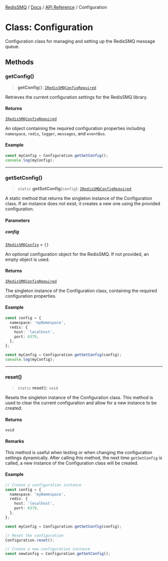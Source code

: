 [RedisSMQ](../../../README.md) / [Docs](../../README.md) / [API Reference](../README.md) / Configuration

# Class: Configuration

Configuration class for managing and setting up the RedisSMQ message queue.

## Methods

### getConfig()

> **getConfig**(): [`IRedisSMQConfigRequired`](../interfaces/IRedisSMQConfigRequired.md)

Retrieves the current configuration settings for the RedisSMQ library.

#### Returns

[`IRedisSMQConfigRequired`](../interfaces/IRedisSMQConfigRequired.md)

An object containing the required configuration properties including
`namespace`, `redis`, `logger`, `messages`, and `eventBus`.

#### Example

```typescript
const myConfig = Configuration.getSetConfig();
console.log(myConfig);
```

***

### getSetConfig()

> `static` **getSetConfig**(`config`): [`IRedisSMQConfigRequired`](../interfaces/IRedisSMQConfigRequired.md)

A static method that returns the singleton instance of the Configuration class.
If an instance does not exist, it creates a new one using the provided configuration.

#### Parameters

##### config

[`IRedisSMQConfig`](../interfaces/IRedisSMQConfig.md) = `{}`

An optional configuration object for the RedisSMQ.
If not provided, an empty object is used.

#### Returns

[`IRedisSMQConfigRequired`](../interfaces/IRedisSMQConfigRequired.md)

The singleton instance of the Configuration class,
containing the required configuration properties.

#### Example

```typescript
const config = {
  namespace: 'myNamespace',
  redis: {
    host: 'localhost',
    port: 6379,
  },
};

const myConfig = Configuration.getSetConfig(config);
console.log(myConfig);
```

***

### reset()

> `static` **reset**(): `void`

Resets the singleton instance of the Configuration class.
This method is used to clear the current configuration and allow for a new instance to be created.

#### Returns

`void`

#### Remarks

This method is useful when testing or when changing the configuration settings dynamically.
After calling this method, the next time `getSetConfig` is called, a new instance of the Configuration class will be created.

#### Example

```typescript
// Create a configuration instance
const config = {
  namespace: 'myNamespace',
  redis: {
    host: 'localhost',
    port: 6379,
  },
};

const myConfig = Configuration.getSetConfig(config);

// Reset the configuration
Configuration.reset();

// Create a new configuration instance
const newConfig = Configuration.getSetConfig();
```
